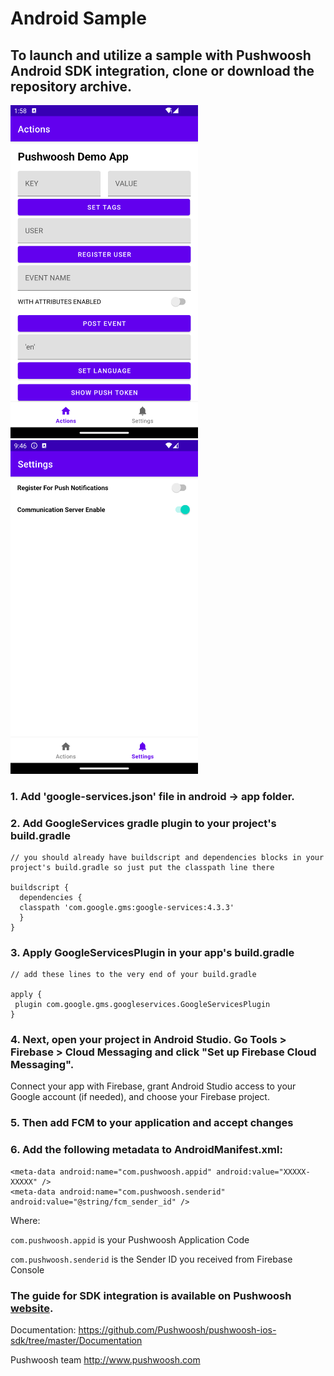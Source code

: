 # Android Sample

## To launch and utilize a sample with Pushwoosh Android SDK integration, clone or download the repository archive.

<img src="https://github.com/Pushwoosh/pushwoosh-android-sample/blob/main/Screenshots/Android_1.png" alt="Alt text" width="300"> <img src="https://github.com/Pushwoosh/pushwoosh-android-sample/blob/main/Screenshots/Android_2.png" alt="Alt text" width="300">

### 1. Add 'google-services.json' file in android -> app folder.

### 2. Add GoogleServices gradle plugin to your project's build.gradle

```
// you should already have buildscript and dependencies blocks in your project's build.gradle so just put the classpath line there

buildscript {
  dependencies {
  classpath 'com.google.gms:google-services:4.3.3'
  }
}

```

### 3. Apply GoogleServicesPlugin in your app's build.gradle

```
// add these lines to the very end of your build.gradle

apply {
 plugin com.google.gms.googleservices.GoogleServicesPlugin
}

```

### 4. Next, open your project in Android Studio. Go Tools > Firebase > Cloud Messaging and click "Set up Firebase Cloud Messaging".
Connect your app with Firebase, grant Android Studio access to your Google account (if needed), and choose your Firebase project.

### 5. Then add FCM to your application and accept changes

### 6. Add the following metadata to AndroidManifest.xml:

```
<meta-data android:name="com.pushwoosh.appid" android:value="XXXXX-XXXXX" />
<meta-data android:name="com.pushwoosh.senderid" android:value="@string/fcm_sender_id" /> 

```
Where:

```com.pushwoosh.appid``` is your Pushwoosh Application Code

```com.pushwoosh.senderid``` is the Sender ID you received from Firebase Console 


### The guide for SDK integration is available on Pushwoosh [website](https://docs.pushwoosh.com/platform-docs/pushwoosh-sdk/android-push-notifications/firebase-integration/integrate-pushwoosh-android-sdk).

Documentation:
https://github.com/Pushwoosh/pushwoosh-ios-sdk/tree/master/Documentation

Pushwoosh team
http://www.pushwoosh.com
